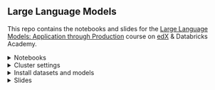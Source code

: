 ## Large Language Models

This repo contains the notebooks and slides for the [Large Language Models: Application through Production](https://www.edx.org/course/large-language-models-application-through-production) course on [edX](https://www.edx.org/professional-certificate/databricks-large-language-models) & Databricks Academy.
 
<details>
<summary> Notebooks</summary>
 
 ## How to Import the Repo into Databricks?

1. You first need to add Git credentials to Databricks. Refer to [documentation here](https://docs.databricks.com/repos/repos-setup.html#add-git-credentials-to-databricks).  

2. Click `Repos` in the sidebar. Click `Add Repo` on the top right.
    
    <img width="400" alt="repo_1" src="https://files.training.databricks.com/images/llm/repo_1.png">

    

3. Clone the "HTTPS" URL from GitHub, or copy `https://github.com/databricks-academy/large-language-models.git` and paste into the box `Git repository URL`. The rest of the fields, i.e. `Git provider` and `Repository name`, will be automatically populated. Click `Create Repo` on the bottom right. 

    <img width="700" alt="add_repo" src="https://files.training.databricks.com/images/llm/add_repo.png">

 ## How to Import the files from `.dbc` releases on GitHub
1. You can download the notebooks from a release by navigating to the releases section on the GitHub page:
 
    <img width="400" alt="dbc_release1" src="https://files.training.databricks.com/images/llm/dbc_release1.png">
 
2. From the releases page, download the `.dbc` file. This contains all of the course notebooks, with the structure and meta data. 
 
    <img width="400" alt="dbc_release2" src="https://files.training.databricks.com/images/llm/dbc_release2.png">

3. In your Databricks workspace, navigate to the Workspace menu, click on Home and select `Import`:
 
    <img width="400" alt="dbc_release3" src="https://files.training.databricks.com/images/llm/dbc_release3.png">

4. Using the import tool, navigate to the location on your computer where the `.dbc` file was dowloaded from Step 1. Once you select the file, click `Import`, and the files will be loaded and extracted to your workspace:
 
    <img width="400" alt="dbc_release4" src="https://files.training.databricks.com/images/llm/dbc_release4.png">



</details>

<details>
 <summary> Cluster settings </summary>
 
## Which Databricks cluster should I use? 

1. First, select `Single Node` 

    <img width="500" alt="single_node" src="https://files.training.databricks.com/images/llm/single_node.png">


2. This courseware has been tested on [Databricks Runtime 13.3 LTS for Machine Learning]([url](https://docs.databricks.com/en/release-notes/runtime/13.3lts-ml.html)). If you do not have access to a 13.3 LTS ML Runtime cluster, you will need to install many additional libraries (as the ML Runtime pre-installs many commonly used machine learning packages), and this courseware is not guaranteed to run. 
    
    <img width="400" alt="cluster" src="https://files.training.databricks.com/images/llm/cluster.png">

    
    For all of the notebooks except `LLM 04a - Fine-tuning LLMs` and `LLM04L - Fine-tuning LLMs Lab`, you can run them on a CPU just fine. We recommend either `i3.xlarge` or `i3.2xlarge` (i3.2xlarge will have slightly faster performance).  

    <img width="400" alt="cpu_settings" src="https://files.training.databricks.com/images/llm/cpu_settings.png">
    
    For these notebooks: `LLM 04a - Fine-tuning LLMs` and `LLM04L - Fine-tuning LLMs Lab`, you will need the Databricks Runtime 13.3 LTS for Machine Learning **with GPU**. 

    <img width="400" alt="gpu" src="https://files.training.databricks.com/images/llm/gpu.png">

    
    Select GPU instance type of `g5.2xlarge`.

    <img width="400" alt="gpu_settings" src="https://files.training.databricks.com/images/llm/gpu_settings.png">
</details>

<details>
 <summary> Install datasets and models </summary>
 
## How do I install the datasets and models locally?
 
1. To improve performance of the code, we highly recommend pre-installing the datasets and models by running the `LLM 00a - Install Datasets` notebook. </br>
    <img width="400" alt="install_datasets_file" src="https://files.training.databricks.com/images/llm/installdatasets1.png">

2. You should run this script before running any of the other notebooks. This can take up to 25mins to complete. 
    <img width="1000" alt="install_datasets_notebook" src="https://files.training.databricks.com/images/llm/installdatasets2.png">
</details>

<details>
 <summary> Slides </summary>
 
 ## Where do I download course slides? 
 
 Please click the latest version under the `Releases` section. You will be able to download the slides in PDF. 
</details>
